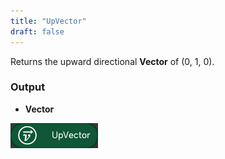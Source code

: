 ```yaml
---
title: "UpVector"
draft: false
---
```

Returns the upward directional **Vector** of (0, 1, 0).
### Output
-   **Vector**

![UpVector](https://raw.githubusercontent.com/battlefield-portal-community/Image-CDN/main/portal_blocks/UpVector.png)